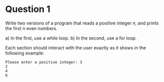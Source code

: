 # Question 1

Write two versions of a program that reads a positive integer *n*, and prints the first *n* even
numbers.

a) In the first, use a while loop.
b) In the second, use a for loop.

Each section should interact with the user exactly as it shows in the following example:

    Please enter a positive integer: 3
    2
    4
    6
